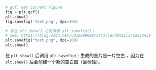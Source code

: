 ```python
# gcf: Get Current Figure
fig = plt.gcf()
plt.show()
fig.savefig('test.png', dpi=100)

# 或在 plt.show() 之前调用 plt.savefig()；
# see: https://blog.csdn.net/u010099080/article/details/52912439
plt.savefig("test.png", dpi=100)
plt.show()
```

 在 `plt.show()` 后调用 `plt.savefig()`  生成的图片是一片空白 ，因为在 `plt.show()` 后会创建一个新的空白图（坐标轴）。 

